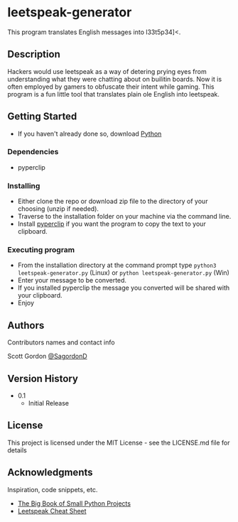 # leetspeak-generator
This program translates English messages into l33t5p34]&lt;.

## Description

Hackers would use leetspeak as a way of detering prying eyes from understanding what they
were chatting about on builitin boards.  Now it is often employed by gamers to obfuscate 
their intent while gaming.  This program is a fun little tool that translates plain ole English
into leetspeak. 

## Getting Started
* If you haven't already done so, download [Python](https://www.python.org/downloads/)


### Dependencies

* pyperclip

### Installing

* Either clone the repo or download zip file to the directory of your choosing (unzip if needed).
* Traverse to the installation folder on your machine via the command line.
* Install [pyperclip](https://pypi.org/project/pyperclip/) if you want the program to copy the text to your clipboard.


### Executing program
* From the installation directory at the command prompt type `python3 leetspeak-generator.py` (Linux) or `python leetspeak-generator.py` (Win)
* Enter your message to be converted.
* If you installed pyperclip the message you converted will be shared with your clipboard.
* Enjoy

## Authors

Contributors names and contact info

Scott Gordon 
[@SagordonD](https://twitter.com/SagordonD)

## Version History

* 0.1
    * Initial Release

## License

This project is licensed under the MIT License - see the LICENSE.md file for details

## Acknowledgments

Inspiration, code snippets, etc.
* [The Big Book of Small Python Projects](https://nostarch.com/big-book-small-python-projects)
* [Leetspeak Cheat Sheet](https://www.gamehouse.com/blog/leet-speak-cheat-sheet/)

